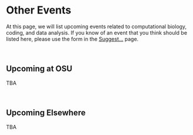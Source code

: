 
# Other Events

At this page, we will list upcoming events related to computational biology, coding, and data analysis. 
If you know of an event that you think should be listed here, please use the form in the [Suggest...](/suggest/) page.

<br>

## Upcoming at OSU

TBA

<br>

## Upcoming Elsewhere

TBA


<br/> <br/> <br/> <br/>
